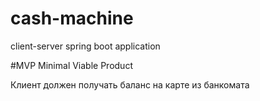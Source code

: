 # cash-machine
client-server spring boot application

#MVP
Minimal Viable Product

Клиент должен получать баланс на карте из банкомата
